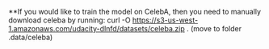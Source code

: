 **If you would like to train the model on CelebA, then you need to manually download celeba by running: curl -O https://s3-us-west-1.amazonaws.com/udacity-dlnfd/datasets/celeba.zip . (move to folder .data/celeba)